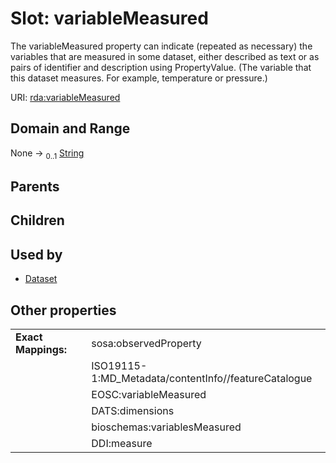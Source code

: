 
# Slot: variableMeasured


The variableMeasured property can indicate (repeated as necessary) the variables that are measured in some dataset, either described as text or as pairs of identifier and description using PropertyValue.  (The variable that this dataset measures. For example, temperature or pressure.)

URI: [rda:variableMeasured](https://example.org/rda/variableMeasured)


## Domain and Range

None &#8594;  <sub>0..1</sub> [String](types/String.md)

## Parents


## Children


## Used by

 * [Dataset](Dataset.md)

## Other properties

|  |  |  |
| --- | --- | --- |
| **Exact Mappings:** | | sosa:observedProperty |
|  | | ISO19115-1:MD_Metadata/contentInfo//featureCatalogue |
|  | | EOSC:variableMeasured |
|  | | DATS:dimensions |
|  | | bioschemas:variablesMeasured |
|  | | DDI:measure |

